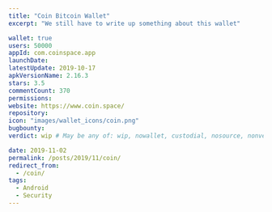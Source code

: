 ```yaml
---
title: "Coin Bitcoin Wallet"
excerpt: "We still have to write up something about this wallet"

wallet: true
users: 50000
appId: com.coinspace.app
launchDate:
latestUpdate: 2019-10-17
apkVersionName: 2.16.3
stars: 3.5
commentCount: 370
permissions:
website: https://www.coin.space/
repository:
icon: "images/wallet_icons/coin.png"
bugbounty:
verdict: wip # May be any of: wip, nowallet, custodial, nosource, nonverifiable, verifiable, bounty, cert1, cert2, cert3

date: 2019-11-02
permalink: /posts/2019/11/coin/
redirect_from:
  - /coin/
tags:
  - Android
  - Security
---
```


